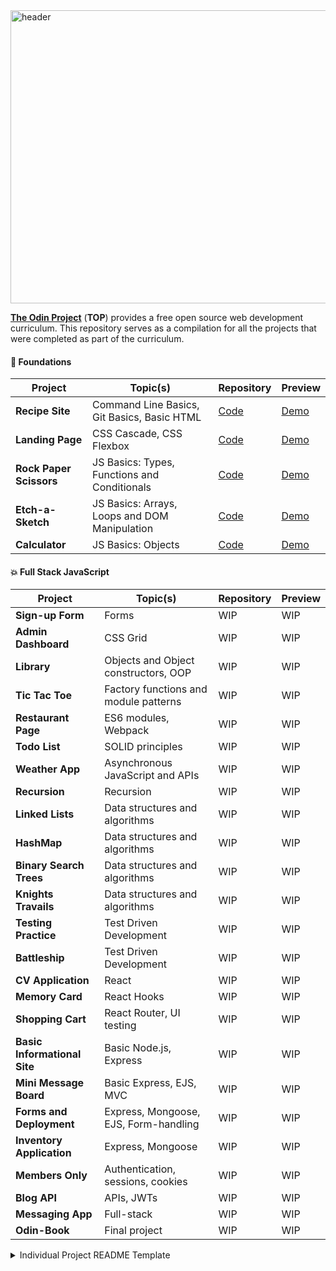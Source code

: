<img width="1688" height="469" alt="header" src="https://github.com/user-attachments/assets/bfa13473-b1c0-41ad-85bb-c9cb205e6260" />


[**The Odin Project**](https://www.theodinproject.com/) (**TOP**) provides a free open source web development curriculum. This repository serves as a compilation for all the projects that were completed as part of the curriculum.

#### **🧸 Foundations**

| Project                 | Topic(s)                                      | Repository                                                                                            | Preview                                                            
| ----------------------- | --------------------------------------------- | ----------------------------------------------------------------------------------------------------- | ------------------------------------------------------------------------------------------- 
| **Recipe Site**         | Command Line Basics, Git Basics, Basic HTML   | [Code](https://github.com/reitenth/my-odin-projects/tree/main/foundations/01-recipe-site)             | [Demo](https://reitenth.github.io/my-odin-projects/foundations/01-recipe-site/)
| **Landing Page**        | CSS Cascade, CSS Flexbox                      | [Code](https://github.com/reitenth/my-odin-projects/tree/main/foundations/02-landing-page)            | [Demo](https://reitenth.github.io/my-odin-projects/foundations/02-landing-page/)
| **Rock Paper Scissors** | JS Basics: Types, Functions and Conditionals  | [Code](https://github.com/felixtanhm/game-arcade)                                                     | [Demo]()
| **Etch-a-Sketch**       | JS Basics: Arrays, Loops and DOM Manipulation | [Code](https://github.com/felixtanhm/my-odin-project/tree/main/foundations/04-etch-a-sketch)          | [Demo]()
| **Calculator**          | JS Basics: Objects                            | [Code](https://github.com/felixtanhm/my-odin-project/tree/main/foundations/05-calculator-%5BFINAL%5D) | [Demo]()

#### **💥 Full Stack JavaScript** 

| Project                      | Topic(s)                              | Repository                                                                                                     | Preview                                                                                        
| ---------------------------- | ------------------------------------- | -------------------------------------------------------------------------------------------------------------- | ----------------------------------------------------------------------------------------------- 
| **Sign-up Form**             | Forms                                 | WIP                                                                                                            | WIP   
| **Admin Dashboard**          | CSS Grid                              | WIP                                                                                                            | WIP
| **Library**                  | Objects and Object constructors, OOP  | WIP                                                                                                            | WIP
| **Tic Tac Toe**              | Factory functions and module patterns | WIP                                                                                                            | WIP
| **Restaurant Page**          | ES6 modules, Webpack                  | WIP                                                                                                            | WIP                                    
| **Todo List**                | SOLID principles                      | WIP                                                                                                            | WIP                               
| **Weather App**              | Asynchronous JavaScript and APIs      | WIP                                                                                                            | WIP                            
| **Recursion**                | Recursion                             | WIP                                                                                                            | WIP
| **Linked Lists**             | Data structures and algorithms        | WIP                                                                                                            | WIP
| **HashMap**                  | Data structures and algorithms        | WIP                                                                                                            | WIP
| **Binary Search Trees**      | Data structures and algorithms        | WIP                                                                                                            | WIP
| **Knights Travails**         | Data structures and algorithms        | WIP                                                                                                            | WIP
| **Testing Practice**         | Test Driven Development               | WIP                                                                                                            | WIP
| **Battleship**               | Test Driven Development               | WIP                                                                                                            | WIP
| **CV Application**           | React                                 | WIP                                                                                                            | WIP
| **Memory Card**              | React Hooks                           | WIP                                                                                                            | WIP
| **Shopping Cart**            | React Router, UI testing              | WIP                                                                                                            | WIP
| **Basic Informational Site** | Basic Node.js, Express                | WIP                                                                                                            | WIP
| **Mini Message Board**       | Basic Express, EJS, MVC               | WIP                                                                                                            | WIP
| **Forms and Deployment**     | Express, Mongoose, EJS, Form-handling | WIP                                                                                                            | WIP 
| **Inventory Application**    | Express, Mongoose                     | WIP                                                                                                            | WIP
| **Members Only**             | Authentication, sessions, cookies     | WIP                                                                                                            | WIP
| **Blog API**                 | APIs, JWTs                            | WIP                                                                                                            | WIP
| **Messaging App**            | Full-stack                            | WIP                                                                                                            | WIP                                   
| **Odin-Book**                | Final project                         | WIP                                                                                                            | WIP                                                                                             
<details>
<summary>Individual Project README Template</summary>

# Individual Project README Template 🗂️

Short description of the project, including the topics covered.

![GIF Recording of Project Demo](basic-info-site.gif)

[**Live Demo**](#) ✨ |
[**Project Specs**](#) 📝

## 🪃 Features

- Feature1
- Feature2
- Feature3

#### 🧭 Future Implementations

- Feature1
- Feature2
- Feature3

## 💻 Built With

- Tech1
- Tech2
- Tech3

## 🚨 Usage (if applicable)

```bash
cd my-odin-projects/subfolder
npm i
npm run dev
```

</details>
